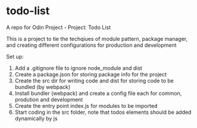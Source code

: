 # todo-list
A repo for Odin Project - Project: Todo List

This is a project to tie the techqiues of module pattern, package manager, and creating different configurations for production and development 

Set up:
1. Add a .gitignore file to ignore node_module and dist
2. Create a package.json for storing package info for the project
3. Create the src dir for writing code and dist for storing code to be bundled (by webpack)
4. Install bundler (webpack) and create a config file each for common, prodution and development
5. Create the entry point index.js for modules to be imported
6. Start coding in the src folder, note that todos elements should be added dynamically by js


